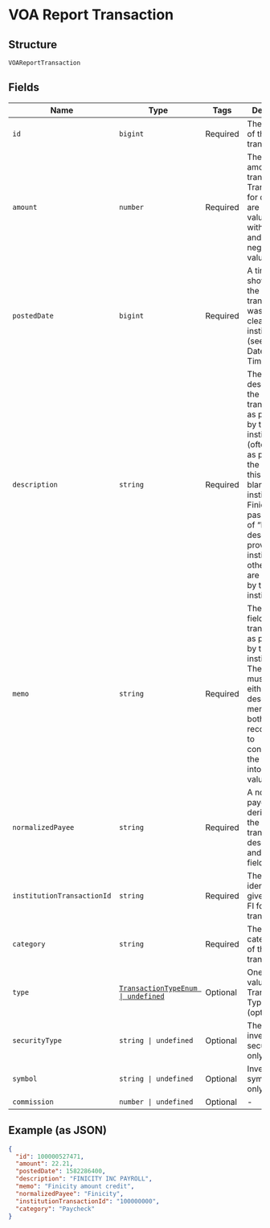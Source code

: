 
# VOA Report Transaction

## Structure

`VOAReportTransaction`

## Fields

| Name | Type | Tags | Description |
|  --- | --- | --- | --- |
| `id` | `bigint` | Required | The Finicity ID of the transaction |
| `amount` | `number` | Required | The total amount of the transaction. Transactions for deposits are positive values, withdrawals and debits are negative values. |
| `postedDate` | `bigint` | Required | A timestamp showing when the transaction was posted or cleared by the institution (see Handling Dates and Times) |
| `description` | `string` | Required | The description of the transaction, as provided by the institution (often known as payee). In the event that this field is left blank by the institution, Finicity will pass a value of “No description provided by institution”. All other values are provided by the institution. |
| `memo` | `string` | Required | The memo field of the transaction, as provided by the institution. The institution must provide either a description, a memo, or both. It is recommended to concatenate the two fields into a single value |
| `normalizedPayee` | `string` | Required | A normalized payee, derived from the transaction's description and memo fields. |
| `institutionTransactionId` | `string` | Required | The unique identifier given by the FI for each transaction. |
| `category` | `string` | Required | The categorization of the transaction. |
| `type` | [`TransactionTypeEnum \| undefined`](../../doc/models/transaction-type-enum.md) | Optional | One of the values from Transaction Types (optional) |
| `securityType` | `string \| undefined` | Optional | The type of investment security (VOA only) |
| `symbol` | `string \| undefined` | Optional | Investment symbol (VOA only) |
| `commission` | `number \| undefined` | Optional | - |

## Example (as JSON)

```json
{
  "id": 100000527471,
  "amount": 22.21,
  "postedDate": 1582286400,
  "description": "FINICITY INC PAYROLL",
  "memo": "Finicity amount credit",
  "normalizedPayee": "Finicity",
  "institutionTransactionId": "100000000",
  "category": "Paycheck"
}
```

